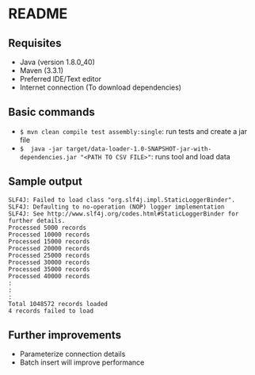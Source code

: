  README
========

## Requisites
- Java (version 1.8.0_40)
- Maven (3.3.1) 
- Preferred IDE/Text editor
- Internet connection (To download dependencies)

## Basic commands
- `$ mvn clean compile test assembly:single`: run tests and create a jar file
- `$  java -jar target/data-loader-1.0-SNAPSHOT-jar-with-dependencies.jar "<PATH TO CSV FILE>"`: runs tool and load data

## Sample output

```
SLF4J: Failed to load class "org.slf4j.impl.StaticLoggerBinder".
SLF4J: Defaulting to no-operation (NOP) logger implementation
SLF4J: See http://www.slf4j.org/codes.html#StaticLoggerBinder for further details.
Processed 5000 records
Processed 10000 records
Processed 15000 records
Processed 20000 records
Processed 25000 records
Processed 30000 records
Processed 35000 records
Processed 40000 records
:
:
:
Total 1048572 records loaded
4 records failed to load
```

## Further improvements
- Parameterize connection details
- Batch insert will improve performance
